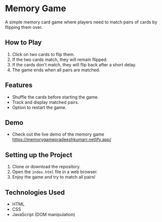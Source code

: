 # Memory Game

A simple memory card game where players need to match pairs of cards by flipping them over.

## How to Play

1. Click on two cards to flip them.
2. If the two cards match, they will remain flipped.
3. If the cards don't match, they will flip back after a short delay.
4. The game ends when all pairs are matched.

## Features

- Shuffle the cards before starting the game.
- Track and display matched pairs.
- Option to restart the game.

## Demo

- Check out the live demo of the memory game https://memorygamepradeeshkumarr.netlify.app/

## Setting up the Project

1. Clone or download the repository.
2. Open the `index.html` file in a web browser.
3. Enjoy the game and try to match all pairs!

## Technologies Used

- HTML
- CSS
- JavaScript (DOM manipulation)
